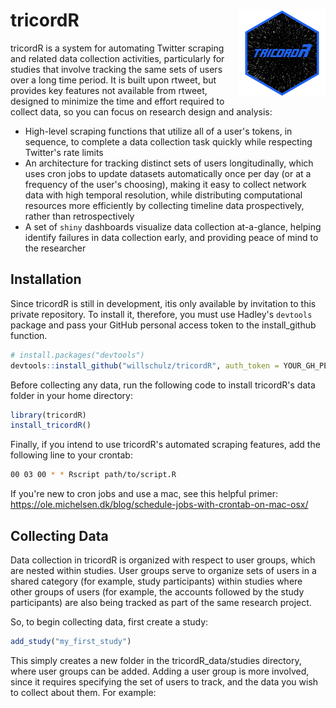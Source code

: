 # tricordR <img src='man/figures/logo.png' align="right" height="139" />

  tricordR is a system for automating Twitter scraping and related data collection activities, particularly for studies that involve tracking the same sets of users over a long time period.  It is built upon rtweet, but provides key features not available from rtweet, designed to minimize the time and effort required to collect data, so you can focus on research design and analysis:
  
  - High-level scraping functions that utilize all of a user's tokens, in sequence, to complete a data collection task quickly while respecting Twitter's rate limits
  - An architecture for tracking distinct sets of users longitudinally, which uses cron jobs to update datasets automatically once per day (or at a frequency of the user's choosing), making it easy to collect network data with high temporal resolution, while distributing computational resources more efficiently by collecting timeline data prospectively, rather than retrospectively
  - A set of ```shiny``` dashboards visualize data collection at-a-glance, helping identify failures in data collection early, and providing peace of mind to the researcher
  
## Installation
  Since tricordR is still in development, itis only available by invitation to this private repository.  To install it, therefore, you must use Hadley's ```devtools``` package and pass your GitHub personal access token to the install_github function.
  
``` r
# install.packages("devtools")
devtools::install_github("willschulz/tricordR", auth_token = YOUR_GH_PERSONAL_ACCESS_TOKEN)
```

  Before collecting any data, run the following code to install tricordR's data folder in your home directory:
  
``` r
library(tricordR)
install_tricordR()
```

Finally, if you intend to use tricordR's automated scraping features, add the following line to your crontab:

``` bash
00 03 00 * * Rscript path/to/script.R
```

If you're new to cron jobs and use a mac, see this helpful primer: https://ole.michelsen.dk/blog/schedule-jobs-with-crontab-on-mac-osx/

## Collecting Data

Data collection in tricordR is organized with respect to user groups, which are nested within studies.  User groups serve to organize sets of users in a shared category (for example, study participants) within studies where other groups of users (for example, the accounts followed by the study participants) are also being tracked as part of the same research project.

So, to begin collecting data, first create a study:

``` r
add_study("my_first_study")
```

This simply creates a new folder in the tricordR_data/studies directory, where user groups can be added.  Adding a user group is more involved, since it requires specifying the set of users to track, and the data you wish to collect about them.  For example:

